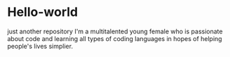 # Hello-world
just another repository
I'm a multitalented young female who is passionate about code and learning all types of coding languages in hopes of helping people's lives simplier.
